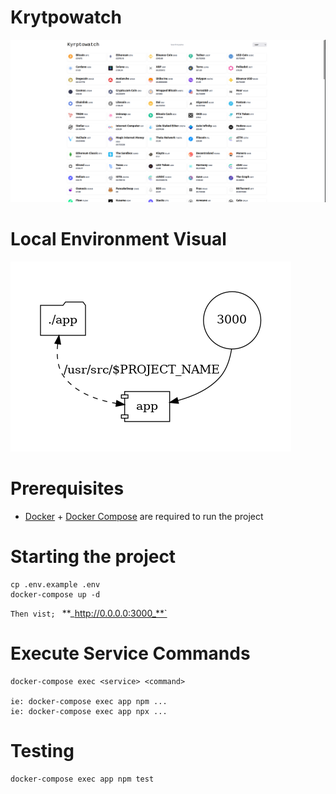 # Krytpowatch
![Alt text](.docs/service-ui.png?raw=true "Optional Title")

# Local Environment Visual
![Alt text](.docs/dev-env-visual.png?raw=true "Optional Title")


# Prerequisites
- [Docker](https://docs.docker.com/get-docker/) + [Docker Compose](https://docs.docker.com/compose/install/) are required to run the project

# Starting the project

```
cp .env.example .env
docker-compose up -d
```

`Then vist; ` **_http://0.0.0.0:3000_**`


# Execute Service Commands
```
docker-compose exec <service> <command>

ie: docker-compose exec app npm ...
ie: docker-compose exec app npx ...
```

# Testing

```
docker-compose exec app npm test
```